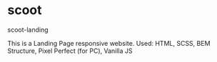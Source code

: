 # scoot
scoot-landing

This is a Landing Page responsive website. Used: HTML, SCSS, BEM Structure, Pixel Perfect (for PC), Vanilla JS
